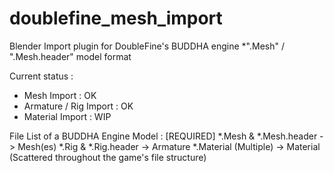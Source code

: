 # doublefine_mesh_import
Blender Import plugin for DoubleFine's BUDDHA engine *".Mesh" / ".Mesh.header" model format

Current status : 
- Mesh Import           : OK
- Armature / Rig Import : OK
- Material Import       : WIP

File List of a BUDDHA Engine Model : 
[REQUIRED] *.Mesh & *.Mesh.header -> Mesh(es)
           *.Rig  & *.Rig.header  -> Armature
           *.Material (Multiple)  -> Material (Scattered throughout the game's file structure)
